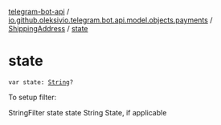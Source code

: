 [telegram-bot-api](../../index.md) / [io.github.oleksivio.telegram.bot.api.model.objects.payments](../index.md) / [ShippingAddress](index.md) / [state](./state.md)

# state

`var state: `[`String`](https://kotlinlang.org/api/latest/jvm/stdlib/kotlin/-string/index.html)`?`

To setup filter:

StringFilter state state String State, if applicable

